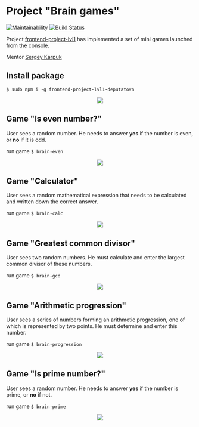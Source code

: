 # Project "Brain games"

[![Maintainability](https://api.codeclimate.com/v1/badges/a2d18afeb2bca85e75d0/maintainability)](https://codeclimate.com/github/deputatov/frontend-project-lvl1/maintainability)
[![Build Status](https://travis-ci.org/deputatov/frontend-project-lvl1.svg?branch=master)](https://travis-ci.org/deputatov/frontend-project-lvl1)

Project [frontend-project-lvl1](https://ru.hexlet.io/professions/frontend/projects/44) has implemented a set of mini games launched from the console.

Mentor [Sergey Karpuk](https://ru.hexlet.io/u/ck)

## Install package

```$ sudo npm i -g frontend-project-lvl1-deputatovn```

<p align="center"> <img width=auto height=auto src="gif/install.gif"> </p>

## Game "Is even number?"

User sees a random number. He needs to answer **yes** if the number is even, or **no** if it is odd.

run game ```$ brain-even```

<p align="center"> <img width=auto height=auto src="gif/even.gif"> </p>

## Game "Calculator"

User sees a random mathematical expression that needs to be calculated and written down the correct answer.

run game ```$ brain-calc```

<p align="center"> <img width=auto height=auto src="gif/calculator.gif"> </p>

## Game "Greatest common divisor"

User sees two random numbers. He must calculate and enter the largest common divisor of these numbers.

run game ```$ brain-gcd```

<p align="center"> <img width=auto height=auto src="gif/gcd.gif"> </p>

## Game "Arithmetic progression"

User sees a series of numbers forming an arithmetic progression, one of which is represented by two points. He must determine and enter this number.

run game ```$ brain-progression```

<p align="center"> <img width=auto height=auto src="gif/progression.gif"> </p>

## Game "Is prime number?"

User sees a random number. He needs to answer **yes** if the number is prime, or **no** if not.

run game ```$ brain-prime```

<p align="center"> <img width=auto height=auto src="gif/prime.gif"> </p>
